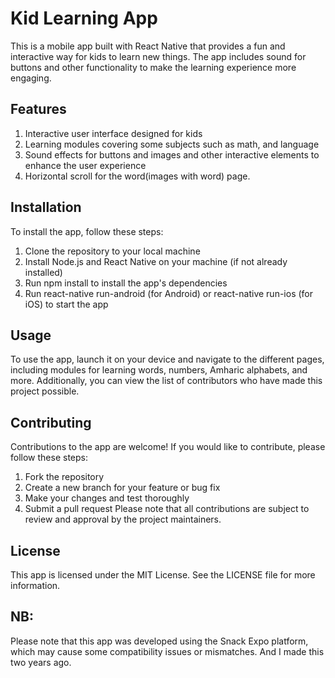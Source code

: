 # Kid Learning App

This is a mobile app built with React Native that provides a fun and interactive way for kids to learn new things. The app includes sound for buttons and other functionality to make the learning experience more engaging.

## Features

1. Interactive user interface designed for kids
2. Learning modules covering some subjects such as math, and language
3. Sound effects for buttons and images and other interactive elements to enhance the user experience
4. Horizontal scroll for the word(images with word) page.

## Installation
To install the app, follow these steps:

1. Clone the repository to your local machine
2. Install Node.js and React Native on your machine (if not already installed)
3. Run npm install to install the app's dependencies
4. Run react-native run-android (for Android) or react-native run-ios (for iOS) to start the app


## Usage
To use the app, launch it on your device and navigate to the different pages, including modules for learning words, numbers, Amharic alphabets, and more. Additionally, you can view the list of contributors who have made this project possible.


## Contributing
Contributions to the app are welcome! If you would like to contribute, please follow these steps:

1. Fork the repository
2. Create a new branch for your feature or bug fix
3. Make your changes and test thoroughly
4. Submit a pull request
Please note that all contributions are subject to review and approval by the project maintainers.


## License
This app is licensed under the MIT License. See the LICENSE file for more information.


## NB: 

Please note that this app was developed using the Snack Expo platform, which may cause some compatibility issues or mismatches.
And I made this two years ago.
